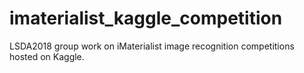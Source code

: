 # imaterialist_kaggle_competition
LSDA2018 group work on iMaterialist image recognition competitions hosted on Kaggle.
